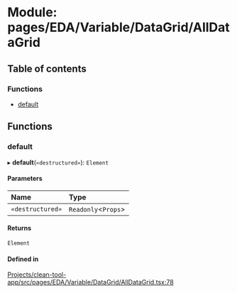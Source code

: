 # Module: pages/EDA/Variable/DataGrid/AllDataGrid

## Table of contents

### Functions

- [default](../wiki/pages.EDA.Variable.DataGrid.AllDataGrid#default)

## Functions

### default

▸ **default**(`«destructured»`): `Element`

#### Parameters

| Name | Type |
| :------ | :------ |
| `«destructured»` | `Readonly`<`Props`\> |

#### Returns

`Element`

#### Defined in

[Projects/clean-tool-app/src/pages/EDA/Variable/DataGrid/AllDataGrid.tsx:78](https://github.com/yuckyh/clean-tool-app/)
